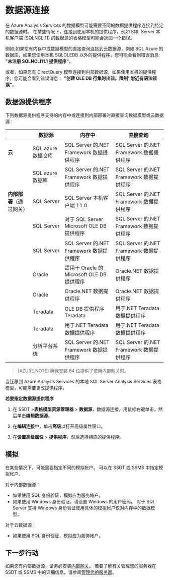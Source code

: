 <properties
   pageTitle="数据源连接 |Microsoft Azure"
   description="描述用于在 Azure Analysis Services 的数据模型的数据源连接。"
   services="analysis-services"
   documentationCenter=""
   authors="minewiskan"
   manager="erikre"
   editor=""
   tags=""/>
<tags
   ms.service="analysis-services"
   ms.devlang="NA"
   ms.topic="article"
   ms.tgt_pltfrm="NA"
   ms.workload="na"
   ms.date="10/25/2016"
   ms.author="owend"/>

# <a name="datasource-connections"></a>数据源连接

在 Azure Analysis Services 的数据模型可能需要不同的数据提供程序连接到特定的数据源时。 在某些情况下，连接到使用本机的提供程序，例如 SQL Server 本机客户端 (SQLNCLI11) 的数据源的表格模型可能会返回一个错误。

例如;如果您有内存中或数据模型的直接查询连接到云数据源，例如 SQL Azure 的数据库，如果您使用本机 SQLOLEDB 以外的提供程序，您可能会看到错误消息: **"未注册 SQLNCLI11.1 提供程序"**。

或者，如果您有 DirectQuery 模型连接到内部数据源，如果使用本机的提供程序，您可能会看到错误消息︰ **"创建 OLE DB 行集时出错。限制' 附近有语法错误"**。

## <a name="data-source-providers"></a>数据源提供程序

下列数据源提供程序支持的内存中或连接到内部部署时直接查询数据模型或云数据源︰

|               | **数据源**                     | **内存中**                            |  **直接查询**                                           |
|---------------------------|-------------------------------|---------------------------------------------|---------------------------------------------|
| **云**                     | SQL azure 数据仓库      | SQL Server 的.NET Framework 数据提供程序 | SQL Server 的.NET Framework 数据提供程序 |
|                           | SQL azure 数据库            | SQL Server 的.NET Framework 数据提供程序 | SQL Server 的.NET Framework 数据提供程序 |
| **内部部署**（通过网关） | SQL Server                    | SQL Server 本机客户端 11.0               | SQL Server 的.NET Framework 数据提供程序 |
|                           |  SQL Server                             | 对于 SQL Server Microsoft OLE DB 提供程序    |   SQL Server 的.NET Framework 数据提供程序                                          |
|                           |  SQL Server                             | SQL Server 的.NET Framework 数据提供程序 |  SQL Server 的.NET Framework 数据提供程序                                           |
|                           | Oracle                        | 适用于 Oracle 的 Microsoft OLE DB 提供程序        | Oracle.NET 数据提供程序               |
|                           |  Oracle                             | Oracle.NET 数据提供程序               | Oracle.NET 数据提供程序                                            |
|                           | Teradata                      | OLE DB 提供程序 Teradata                | 用于.NET Teradata 数据提供程序             |
|                           |  Teradata                             | 用于.NET Teradata 数据提供程序             |  用于.NET Teradata 数据提供程序                                            |
|                           | 分析平台系统 | SQL Server 的.NET Framework 数据提供程序 | SQL Server 的.NET Framework 数据提供程序 |


> [AZURE.NOTE] 确保安装 64 位提供了使用内部网关时。

当迁移到 Azure Analysis Services 的本地 SQL Server Analysis Services 表格模型，可能需要更改提供程序。

**若要指定数据源提供程序**

1. 在 SSDT >**表格模型资源管理器** > **数据源**，数据源连接，用鼠标右键单击，然后单击**编辑数据源**。

2. 在**编辑连接**中，单击**高级**以打开高级属性窗口。

3. 在**设置高级属性** > **提供程序**，然后选择相应的提供程序。

## <a name="impersonation"></a>模拟
在某些情况下，可能需要指定不同的模拟帐户。 可以在 SSDT 或 SSMS 中指定模拟帐户。

对于内部数据源︰

- 如果使用 SQL 身份验证，模拟应为服务帐户。
- 如果使用 Windows 身份验证，请设置 Windows 的用户密码。 对于 SQL Server 支持 Windows 身份验证使用具体的模拟帐户仅对内存中的数据模型。

对于云数据源︰

- 如果使用 SQL 身份验证，模拟应为服务帐户。


## <a name="next-steps"></a>下一步行动

如果您有内部数据源，请务必安装[内部网关](analysis-services-gateway.md)。 若要了解有关管理您的服务器在 SSDT 或 SSMS 中的详细信息，请参阅[管理您的服务器](analysis-services-manage.md)。
